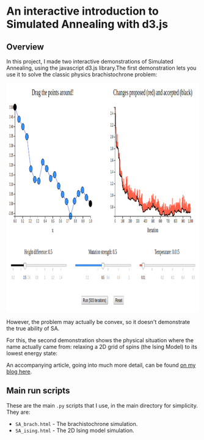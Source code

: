 
An interactive introduction to Simulated Annealing with d3.js
=========================================

Overview
-----------------------

In this project, I made two interactive demonstrations of Simulated Annealing, using the javascript d3.js library.The first demonstration lets you use it to solve the classic physics brachistochrone problem:

<p align="center">
  <img width="600" height="600" src="other/brach_sim.png">
</p>

However, the problem may actually be convex, so it doesn't demonstrate the true ability of SA.

For this, the second demonstration shows the physical situation where the name actually came from: relaxing a 2D grid of spins (the Ising Model) to its lowest energy state:


An accompanying article, going into much more detail, can be found [on my blog here]().


Main run scripts
--------------------

These are the main `.py` scripts that I use, in the main directory for simplicity. They are:

* `SA_brach.html` - The brachistochrone simulation.
* `SA_ising.html` - The 2D Ising model simulation.




#
